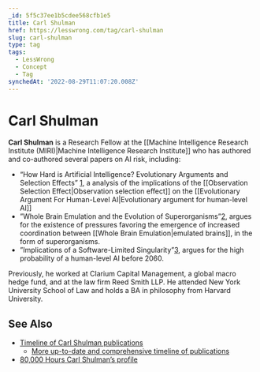 ```yaml
---
_id: 5f5c37ee1b5cdee568cfb1e5
title: Carl Shulman
href: https://lesswrong.com/tag/carl-shulman
slug: carl-shulman
type: tag
tags:
  - LessWrong
  - Concept
  - Tag
synchedAt: '2022-08-29T11:07:20.008Z'
---
```


# Carl Shulman

**Carl Shulman** is a Research Fellow at the [[Machine Intelligence Research Institute (MIRI)|Machine Intelligence Research Institute]] who has authored and co-authored several papers on AI risk, including:

- “How Hard is Artificial Intelligence? Evolutionary Arguments and Selection Effects” [1](http://www.nickbostrom.com/aievolution.pdf), a analysis of the implications of the [[Observation Selection Effect|Observation selection effect]] on the [[Evolutionary Argument For Human-Level AI|Evolutionary argument for human-level AI]]
- ”Whole Brain Emulation and the Evolution of Superorganisms”[2](http://intelligence.org/files/WBE-Superorgs.pdf), argues for the existence of pressures favoring the emergence of increased coordination between [[Whole Brain Emulation|emulated brains]], in the form of superorganisms.
- ”Implications of a Software-Limited Singularity”[3](http://intelligence.org/files/SoftwareLimited.pdf), argues for the high probability of a human-level AI before 2060.

Previously, he worked at Clarium Capital Management, a global macro hedge fund, and at the law firm Reed Smith LLP. He attended New York University School of Law and holds a BA in philosophy from Harvard University.

## See Also

- [Timeline of Carl Shulman publications](http://lesswrong.com/lw/7ob/timeline_of_carl_shulman_publications/)
    - [More up-to-date and comprehensive timeline of publications](https://timelines.issarice.com/wiki/Timeline_of_Carl_Shulman_publications)
- [80,000 Hours Carl Shulman’s profile](http://80000hours.org/members/carl-shulman)
